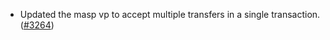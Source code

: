 - Updated the masp vp to accept multiple transfers in a single transaction.
  ([\#3264](https://github.com/anoma/namada/pull/3264))